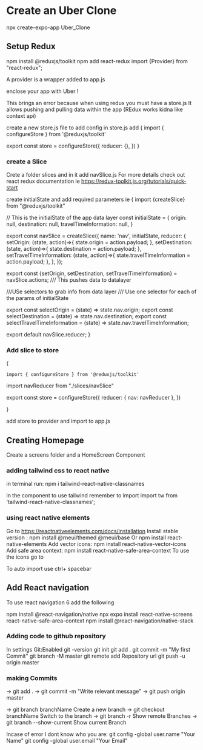 # Create an Uber Clone
 
 npx create-expo-app Uber_Clone

 ## Setup Redux

npm install @reduxjs/toolkit 
npm add react-redux
import {Provider} from "react-redux";

A provider is a wrapper added to app.js 

enclose your app with 
<Provider>
 <View style={styles.container}>
      <Text>Uber !</Text>
      <StatusBar style="auto" />
    </View>
<Provider/>


This brings an error because when using redux you must have a store.js 
It allows pushing and pulling data within the app (REdux works kidna like context api)

create a new store.js file to add config
in store.js add
{
 import { configureStore } from '@reduxjs/toolkit'

export const store = configureStore({
  reducer: {},
})
}
### create a Slice

Crete a folder slices and in it add navSlice.js
For more details check out react redux documentation ie https://redux-toolkit.js.org/tutorials/quick-start

create initialState and add required parameters ie
{
    import {createSlice} from "@reduxjs/toolkit"


// This is the initialState of the app data layer
const initialState = {
    origin: null,
    destination: null,
    travelTimeInformation: null, 
}

export const navSlice = createSlice({
    name: 'nav',
    initialState,
    reducer: {
        setOrigin: (state, action)=>{
            state.origin = action.payload;
        },
        setDestination: (state, action)=>{
            state.destination = action.payload;
        },
        setTravelTimeInformation: (state, action)=>{
            state.travelTimeInformation = action.payload;
        },
    },
});

export const {setOrigin, setDestination, setTravelTimeInformation} = navSlice.actions;
/// This pushes data to datalayer

///USe selectors to grab info from data layer
/// Use one selector for each of the params of initialState

export const selectOrigin = (state) => state.nav.origin;
export const selectDestination = (state) => state.nav.destination;
export const selectTravelTimeInformation = (state) => state.nav.travelTimeInformation;

export default navSlice.reducer;
}

### Add slice to store 

{

    import { configureStore } from '@reduxjs/toolkit'
import navReducer from "./slices/navSlice"

export const store = configureStore({
  reducer: {
    nav: navReducer
  },
})

}

add store to provider and import to app.js

## Creating Homepage

Create a screens folder and a HomeScreen Component 

 ### adding tailwind css to react native
 in terminal run: npm i tailwind-react-native-classnames

 in the component to use tailwind remember to import 
 import tw from 'tailwind-react-native-classnames';
 ### using react native elements 

 Go to https://reactnativeelements.com/docs/installation
 Install stable version : npm install @rneui/themed @rneui/base Or  npm install react-native-elements
Add vector icons: npm install react-native-vector-icons
Add safe area context: npm install react-native-safe-area-context
To use the icons go to

To auto import use ctrl+ spacebar

## Add React navigation
To use react navigation 6 add the following

npm install @react-navigation/native
npx expo install react-native-screens react-native-safe-area-context
npm install @react-navigation/native-stack



### Adding code to github repository
 In settings Git:Enabled
 git -version
 git init
 git add .
 git commit -m "My first Commit"
 git branch -M master
 git remote add Repository url
 git push -u origin master

 ### making Commits
 -> git add .
 -> git commit -m "Write relevant message"
 -> git push origin master


 -> git branch branchName      Create a new branch
 -> git checkout branchName    Switch to the branch
 -> git branch -r              Show remote Branches
 -> git branch --show-current   Show current Branch

Incase of error I dont know who you are:
 git config -global user.name "Your Name"
 git config -global user.email "Your Email"


